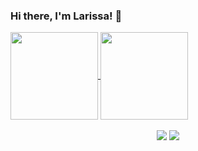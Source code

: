 ### Hi there, I'm Larissa! 👋


<div>
  <a href="https://github.com/LarissaCarlos">
  <img height="140em"   align="center" src="https://github-readme-stats.vercel.app/api?username=LarissaCarlos&show_icons=true&theme=jolly&include_all_commits=true&count_private=true"/>
  <img height="140em"  align="center" src="https://github-readme-stats.vercel.app/api/top-langs/?username=LarissaCarlos&&layout=compact&hide=shell&theme=jolly"/>
</div>
 <br>
<div  align="center"> 
  <a href="https://www.instagram.com/mpkavolt_lara/" target="_blank"><img src="https://img.shields.io/badge/-Instagram-%23E4405F?style=for-the-badge&logo=instagram&logoColor=white" target="_blank"></a>
  <a href="https://www.linkedin.com/in/larissa-carlos-b277401ab/" target="_blank"><img src="https://img.shields.io/badge/-LinkedIn-%230077B5?style=for-the-badge&logo=linkedin&logoColor=white" target="_blank"></a> 
</div>

